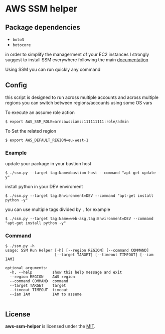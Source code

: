 # AWS SSM helper

## Package dependencies

 - `boto3`
 - `botocore`
 
in order to simplify the managerment of your EC2 instances I strongly suggest to install SSM everywhere following the main [documentation](http://docs.aws.amazon.com/AWSEC2/latest/UserGuide/tutorial_run_command.html)

Using SSM you can run quickly any command 

## Config

this script is designed to run across multiple accounts and across multiple regions you can switch between regions/accounts using some OS vars

To execute an assume role action

`$ export AWS_SSM_ROLE=arn:aws:iam::111111111:role/admin`

To Set the related region

`$ export AWS_DEFAULT_REGION=eu-west-1`


### Example
update your package in your bastion host

`$ ./ssm.py --target tag:Name=bastion-host --command "apt-get update -y"
`

install python in your DEV enviroment 

`$ ./ssm.py --target tag:Environment=DEV --command "apt-get install python -y"
`

you can use multiple tags divided by `,` for example

`$ ./ssm.py --target tag:Name=web-asg,tag:Environment=DEV --command "apt-get install python -y"
`


### Command

```
$ ./ssm.py -h
usage: SSM Run Helper [-h] [--region REGION] [--command COMMAND]
                      [--target TARGET] [--timeout TIMEOUT] [--iam IAM]

optional arguments:
  -h, --help         show this help message and exit
  --region REGION    AWS region
  --command COMMAND  command
  --target TARGET    target
  --timeout TIMEOUT  timeout
  --iam IAM          IAM to assume
   
```

## License

**aws-ssm-helper** is licensed under the [MIT](LICENSE).